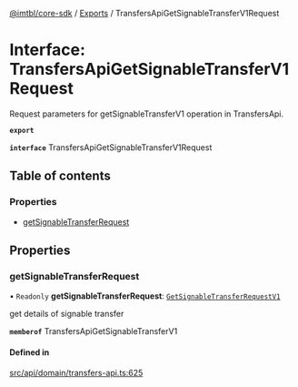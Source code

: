 [@imtbl/core-sdk](../README.md) / [Exports](../modules.md) / TransfersApiGetSignableTransferV1Request

# Interface: TransfersApiGetSignableTransferV1Request

Request parameters for getSignableTransferV1 operation in TransfersApi.

**`export`** 

**`interface`** TransfersApiGetSignableTransferV1Request

## Table of contents

### Properties

- [getSignableTransferRequest](TransfersApiGetSignableTransferV1Request.md#getsignabletransferrequest)

## Properties

### getSignableTransferRequest

• `Readonly` **getSignableTransferRequest**: [`GetSignableTransferRequestV1`](GetSignableTransferRequestV1.md)

get details of signable transfer

**`memberof`** TransfersApiGetSignableTransferV1

#### Defined in

[src/api/domain/transfers-api.ts:625](https://github.com/immutable/imx-core-sdk/blob/7204457/src/api/domain/transfers-api.ts#L625)
